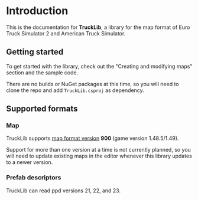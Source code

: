 # Introduction

This is the documentation for **TruckLib**, a library for the map format of Euro Truck Simulator 2 and American Truck Simulator.

## Getting started
To get started with the library, check out the "Creating and modifying maps" section and the sample code.

There are no builds or NuGet packages at this time, so you will need to clone the repo and add `TruckLib.csproj` as dependency.

## Supported formats

### Map

TruckLib supports [map format version](https://github.com/sk-zk/map-docs/wiki/Map-format-version) **900** (game version 1.48.5/1.49).

Support for more than one version at a time is not currently planned, so you will need to update existing maps in the editor
whenever this library updates to a newer version.

### Prefab descriptors

TruckLib can read ppd versions 21, 22, and 23.

